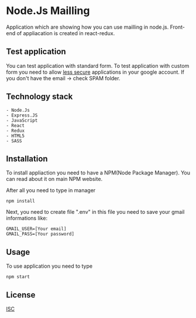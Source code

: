 # Node.Js Mailling

Application which are showing how you can use mailling in node.js.
Front-end of appliacation is created in react-redux.

## Test application

You can test application with standard form.
To test application with custom form you need to allow [less secure](https://myaccount.google.com/lesssecureapps)  applications in your google account.
If you don't have the email -> check SPAM folder.

## Technology stack
    - Node.Js
    - Express.JS
    - JavaScript
    - React
    - Redux
    - HTML5
    - SASS

## Installation
To install appliaction you need to have a NPM(Node Package Manager). You can read about it on main NPM website.

After all you need to type in manager

```GIT
npm install
```

Next, you need to create file ".env" in this file you need to save your gmail informations like:
```GMAIL
GMAIL_USER=[Your email]
GMAIL_PASS=[Your password]
```

## Usage
To use application you need to type

```GIT
npm start
```

## License
[ISC](https://choosealicense.com/licenses/isc/)
